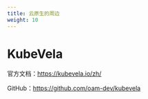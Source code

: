 ```yaml
---
title: 云原生的周边
weight: 10
---
```


# KubeVela

官方文档：<https://kubevela.io/zh/>

GitHub：<https://github.com/oam-dev/kubevela>
